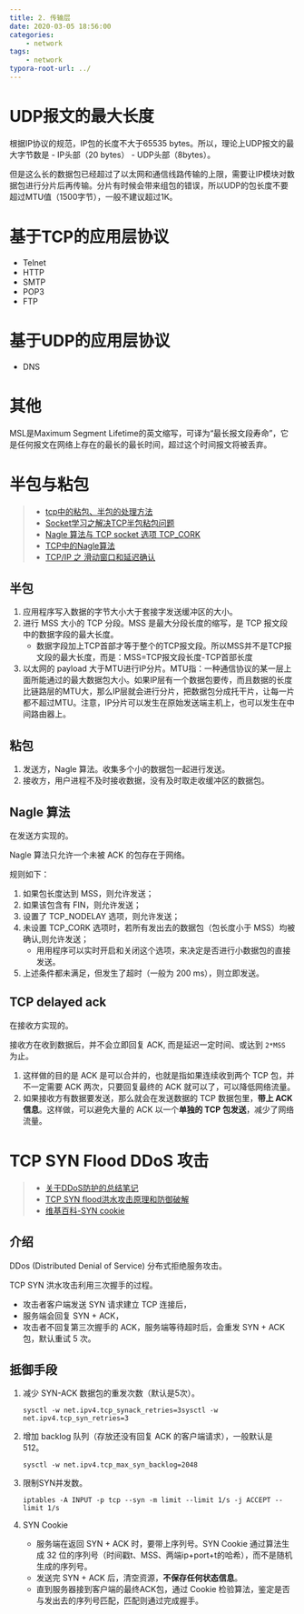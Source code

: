 ```yaml
---
title: 2. 传输层
date: 2020-03-05 18:56:00
categories:
	- network
tags:
	- network
typora-root-url: ../
---
```


# UDP报文的最大长度

根据IP协议的规范，IP包的长度不大于65535 bytes。所以，理论上UDP报文的最大字节数是 - IP头部（20 bytes） - UDP头部（8bytes）。

但是这么长的数据包已经超过了以太网和通信线路传输的上限，需要让IP模块对数据包进行分片后再传输。分片有时候会带来组包的错误，所以UDP的包长度不要超过MTU值（1500字节），一般不建议超过1K。

# 基于TCP的应用层协议

- Telnet
- HTTP
- SMTP
- POP3
-  FTP

# 基于UDP的应用层协议

- DNS

# 其他

MSL是Maximum Segment Lifetime的英文缩写，可译为“最长报文段寿命”，它是任何报文在网络上存在的最长的最长时间，超过这个时间报文将被丢弃。

# 半包与粘包

> - [tcp中的粘包、半包的处理方法](https://blog.csdn.net/u013898698/article/details/54889576)
> - [Socket学习之解决TCP半包粘包问题](https://blog.csdn.net/u013898698/article/details/54889576)
> - [Nagle 算法与 TCP socket 选项 TCP_CORK](http://senlinzhan.github.io/2017/02/10/Linux的TCP-CORK/)
> - [TCP中的Nagle算法](https://blog.csdn.net/ce123_zhouwei/article/details/9050797)
> - [TCP/IP 之 滑动窗口和延迟确认](https://juejin.im/post/5dbec8845188252472361a33)

## 半包

1. 应用程序写入数据的字节大小大于套接字发送缓冲区的大小。
2. 进行 MSS 大小的 TCP 分段。MSS 是最大分段长度的缩写，是 TCP 报文段中的数据字段的最大长度。
   - 数据字段加上TCP首部才等于整个的TCP报文段。所以MSS并不是TCP报文段的最大长度，而是：MSS=TCP报文段长度-TCP首部长度
3. 以太网的 payload 大于MTU进行IP分片。MTU指：一种通信协议的某一层上面所能通过的最大数据包大小。如果IP层有一个数据包要传，而且数据的长度比链路层的MTU大，那么IP层就会进行分片，把数据包分成托干片，让每一片都不超过MTU。注意，IP分片可以发生在原始发送端主机上，也可以发生在中间路由器上。

## 粘包

1. 发送方，Nagle 算法。收集多个小的数据包一起进行发送。
2. 接收方，用户进程不及时接收数据，没有及时取走收缓冲区的数据包。

## Nagle 算法

在发送方实现的。

Nagle 算法只允许一个未被 ACK 的包存在于网络。

规则如下：

1. 如果包长度达到 MSS，则允许发送；
2. 如果该包含有 FIN，则允许发送；
3. 设置了 TCP_NODELAY 选项，则允许发送；
4. 未设置 TCP_CORK 选项时，若所有发出去的数据包（包长度小于 MSS）均被确认,则允许发送；
   - 用用程序可以实时开启和关闭这个选项，来决定是否进行小数据包的直接发送。
5. 上述条件都未满足，但发生了超时（一般为 200 ms），则立即发送。

##  TCP delayed ack

在接收方实现的。

接收方在收到数据后，并不会立即回复 ACK, 而是延迟一定时间、或达到 `2*MSS` 为止。

1. 这样做的目的是 ACK 是可以合并的，也就是指如果连续收到两个 TCP 包，并不一定需要 ACK 两次，只要回复最终的 ACK 就可以了，可以降低网络流量。
2. 如果接收方有数据要发送，那么就会在发送数据的 TCP 数据包里，**带上 ACK 信息**。这样做，可以避免大量的 ACK 以一个**单独的 TCP 包发送**，减少了网络流量。

# TCP SYN Flood DDoS 攻击

> - [关于DDoS防护的总结笔记](https://zhangmin.name/blog/2018/04/22/关于DDoS防护的总结笔记/)
>- [TCP SYN flood洪水攻击原理和防御破解](https://www.cnblogs.com/sunsky303/p/11811097.html)
> - [维基百科-SYN cookie](https://zh.wikipedia.org/wiki/SYN_cookie)

## 介绍

DDos (Distributed Denial of Service) 分布式拒绝服务攻击。

TCP SYN 洪水攻击利用三次握手的过程。

- 攻击者客户端发送 SYN 请求建立 TCP 连接后，
- 服务端会回复 SYN + ACK，
- 攻击者不回复第三次握手的 ACK，服务端等待超时后，会重发 SYN + ACK 包，默认重试 5 次。

## 抵御手段

1. 减少 SYN-ACK 数据包的重发次数（默认是5次）。

   ```shell
   sysctl -w net.ipv4.tcp_synack_retries=3sysctl -w net.ipv4.tcp_syn_retries=3
   ```

2. 增加 backlog 队列（存放还没有回复 ACK 的客户端请求），一般默认是 512。

   ```shell
   sysctl -w net.ipv4.tcp_max_syn_backlog=2048
   ```

3. 限制SYN并发数。

   ```shell
   iptables -A INPUT -p tcp --syn -m limit --limit 1/s -j ACCEPT --limit 1/s
   ```

4. SYN Cookie
   - 服务端在返回 SYN + ACK 时，要带上序列号。SYN Cookie 通过算法生成 32 位的序列号（时间戳t、MSS、两端ip+port+t的哈希），而不是随机生成的序列号。
   - 发送完 SYN + ACK 后，清空资源，**不保存任何状态信息**。
   - 直到服务器接到客户端的最终ACK包，通过 Cookie 检验算法，鉴定是否与发出去的序列号匹配，匹配则通过完成握手。

